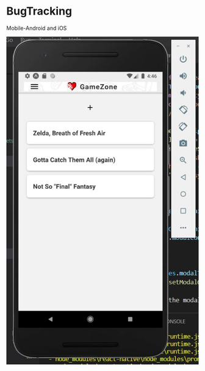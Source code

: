 # BugTracking
Mobile-Android and iOS

![Test Image 8](https://github.com/mosesnova/BugTracking/blob/master/TaskManager%20Android.JPG)

